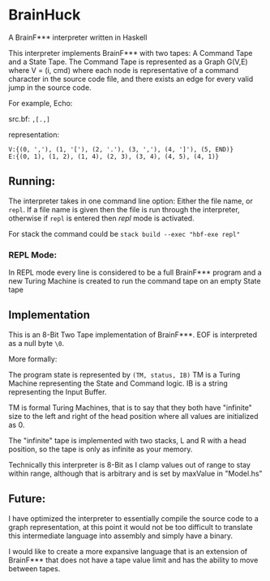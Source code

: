 # BrainHuck
A BrainF*** interpreter written in Haskell

This interpreter implements BrainF*** with two tapes: A Command Tape and a State Tape.
The Command Tape is represented as a Graph G(V,E) where V = (i, cmd) where each node is representative of a command character in the source code file, and there exists an edge for every valid jump in the source code.

For example, Echo:

src.bf: `,[.,]`

representation: 

    V:{(0, ','), (1, '['), (2, '.'), (3, ','), (4, ']'), (5, END)}
    E:{(0, 1), (1, 2), (1, 4), (2, 3), (3, 4), (4, 5), (4, 1)}


## Running:
The interpreter takes in one command line option: Either the file name, or `repl`. If a file name is given then the file is run through the interpreter, otherwise if `repl` is entered then *repl* mode is activated.

For stack the command could be `stack build --exec "hbf-exe repl"`

### REPL Mode:
In REPL mode every line is considered to be a full BrainF*** program and a new Turing Machine is created to run the command tape on an empty State tape


## Implementation
This is an 8-Bit Two Tape implementation of BrainF***. EOF is interpreted as a null byte `\0`.

More formally: 

The program state is represented by `(TM, status, IB)` TM is a Turing Machine representing the State and Command logic. IB is a string representing the Input Buffer.

TM is formal Turing Machines, that is to say that they both have "infinite" size to the left and right of the head position where all values are initialized as 0. 

The "infinite" tape is implemented with two stacks, L and R with a head position, so the tape is only as infinite as your memory.

Technically this interpreter is 8-Bit as I clamp values out of range to stay within range, although that is arbitrary and is set by maxValue in "Model.hs"

## Future:
I have optimized the interpreter to essentially compile the source code to a graph representation, at this point it would not be too difficult to translate this intermediate language into assembly and simply have a binary.

I would like to create a more expansive language that is an extension of BrainF*** that does not have a tape value limit and has the ability to move between tapes.
